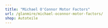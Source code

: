 ```yaml
---
title: "Michael O'Connor Motor Factors"
url: /glanmire/michael-oconnor-motor-factors/
shop: Autoteile
---
```

